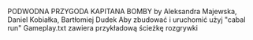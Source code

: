 PODWODNA PRZYGODA KAPITANA BOMBY by Aleksandra Majewska, Daniel Kobiałka, Bartłomiej Dudek
Aby zbudować i uruchomić użyj "cabal run"
Gameplay.txt zawiera przykładową ścieżkę rozgrywki